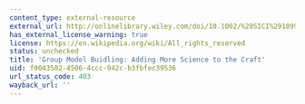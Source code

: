 ```yaml
---
content_type: external-resource
external_url: http://onlinelibrary.wiley.com/doi/10.1002/%28SICI%291099-1727%28199722%2913:2%3C187::AID-SDR124%3E3.0.CO;2-O/abstract
has_external_license_warning: true
license: https://en.wikipedia.org/wiki/All_rights_reserved
status: unchecked
title: 'Group Model Buidling: Adding More Science to the Craft'
uid: f0043502-4506-4ccc-942c-b3fbfec39536
url_status_code: 403
wayback_url: ''
---
```

